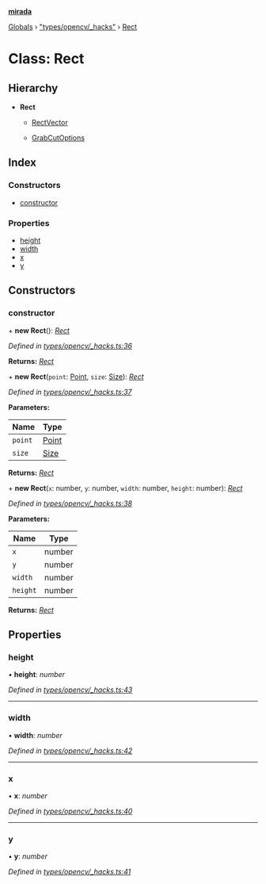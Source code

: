 **[mirada](../README.md)**

[Globals](../README.md) › ["types/opencv/_hacks"](../modules/_types_opencv__hacks_.md) › [Rect](_types_opencv__hacks_.rect.md)

# Class: Rect

## Hierarchy

* **Rect**

  * [RectVector](_types_opencv__hacks_.rectvector.md)

  * [GrabCutOptions](../interfaces/_tool_grabcut_.grabcutoptions.md)

## Index

### Constructors

* [constructor](_types_opencv__hacks_.rect.md#constructor)

### Properties

* [height](_types_opencv__hacks_.rect.md#height)
* [width](_types_opencv__hacks_.rect.md#width)
* [x](_types_opencv__hacks_.rect.md#x)
* [y](_types_opencv__hacks_.rect.md#y)

## Constructors

###  constructor

\+ **new Rect**(): *[Rect](_types_opencv__hacks_.rect.md)*

*Defined in [types/opencv/_hacks.ts:36](https://github.com/cancerberoSgx/mirada/blob/dd33d35/mirada/src/types/opencv/_hacks.ts#L36)*

**Returns:** *[Rect](_types_opencv__hacks_.rect.md)*

\+ **new Rect**(`point`: [Point](_types_opencv__hacks_.point.md), `size`: [Size](_types_opencv__hacks_.size.md)): *[Rect](_types_opencv__hacks_.rect.md)*

*Defined in [types/opencv/_hacks.ts:37](https://github.com/cancerberoSgx/mirada/blob/dd33d35/mirada/src/types/opencv/_hacks.ts#L37)*

**Parameters:**

Name | Type |
------ | ------ |
`point` | [Point](_types_opencv__hacks_.point.md) |
`size` | [Size](_types_opencv__hacks_.size.md) |

**Returns:** *[Rect](_types_opencv__hacks_.rect.md)*

\+ **new Rect**(`x`: number, `y`: number, `width`: number, `height`: number): *[Rect](_types_opencv__hacks_.rect.md)*

*Defined in [types/opencv/_hacks.ts:38](https://github.com/cancerberoSgx/mirada/blob/dd33d35/mirada/src/types/opencv/_hacks.ts#L38)*

**Parameters:**

Name | Type |
------ | ------ |
`x` | number |
`y` | number |
`width` | number |
`height` | number |

**Returns:** *[Rect](_types_opencv__hacks_.rect.md)*

## Properties

###  height

• **height**: *number*

*Defined in [types/opencv/_hacks.ts:43](https://github.com/cancerberoSgx/mirada/blob/dd33d35/mirada/src/types/opencv/_hacks.ts#L43)*

___

###  width

• **width**: *number*

*Defined in [types/opencv/_hacks.ts:42](https://github.com/cancerberoSgx/mirada/blob/dd33d35/mirada/src/types/opencv/_hacks.ts#L42)*

___

###  x

• **x**: *number*

*Defined in [types/opencv/_hacks.ts:40](https://github.com/cancerberoSgx/mirada/blob/dd33d35/mirada/src/types/opencv/_hacks.ts#L40)*

___

###  y

• **y**: *number*

*Defined in [types/opencv/_hacks.ts:41](https://github.com/cancerberoSgx/mirada/blob/dd33d35/mirada/src/types/opencv/_hacks.ts#L41)*